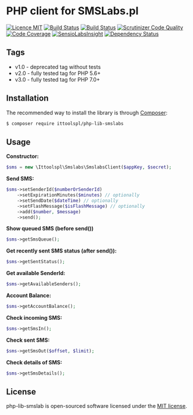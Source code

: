 PHP client for SMSLabs.pl
======
[![Licence MIT](https://img.shields.io/badge/License-MIT-blue.svg)](https://opensource.org/licenses/MIT)
[![Build Status](https://travis-ci.org/ittoolspl/php-lib-smslab.svg?branch=master)](https://travis-ci.org/ittoolspl/php-lib-smslab)
[![Build Status](https://scrutinizer-ci.com/g/ittoolspl/php-lib-smslab/badges/build.png?b=master)](https://scrutinizer-ci.com/g/ittoolspl/php-lib-smslab/build-status/master)
[![Scrutinizer Code Quality](https://scrutinizer-ci.com/g/ittoolspl/php-lib-smslab/badges/quality-score.png?b=master)](https://scrutinizer-ci.com/g/ittoolspl/php-lib-smslab/?branch=master)
[![Code Coverage](https://scrutinizer-ci.com/g/ittoolspl/php-lib-smslab/badges/coverage.png?b=master)](https://scrutinizer-ci.com/g/ittoolspl/php-lib-smslab/?branch=master)
[![SensioLabsInsight](https://insight.sensiolabs.com/projects/8d1dcd58-b1d1-4caa-8659-cb0c76402786/mini.png)](https://insight.sensiolabs.com/projects/8d1dcd58-b1d1-4caa-8659-cb0c76402786)
[![Dependency Status](https://www.versioneye.com/user/projects/5813e0c0d33a712754f2a6eb/badge.svg?style=flat-square)](https://www.versioneye.com/user/projects/5813e0c0d33a712754f2a6eb)

## Tags
 - v1.0 - deprecated tag without tests
 - v2.0 - fully tested tag for PHP 5.6+
 - v3.0 - fully tested tag for PHP 7.0+

## Installation
The recommended way to install the library is through [Composer](http://getcomposer.org):
```sh
$ composer require ittoolspl/php-lib-smslabs
```
## Usage
**Constructor:**
```php
$sms = new \Ittoolspl\Smslabs\SmslabsClient($appKey, $secret);
```
**Send SMS:**
```php
$sms->setSenderId($numberOrSenderId)
    ->setExpirationMinutes($minutes) // optionally
    ->setSendDate($dateTime) // optionally
    ->setFlashMessage($isFlashMessage) // optionally
    ->add($number, $message)
    ->send();
```
**Show queued SMS (before send())**
```php
$sms->getSmsQueue();
```
**Get recently sent SMS status (after send()):**
```php
$sms->getSentStatus();
```
**Get available SenderId:**
```php
$sms->getAvailableSenders();
```
**Account Balance:**
```php
$sms->getAccountBalance();
```
**Check incoming SMS:**
```php
$sms->getSmsIn();
```
**Check sent SMS:**
```php
$sms->getSmsOut($offset, $limit);
```
**Check details of SMS:**
```php
$sms->getSmsDetails();
```

## License
php-lib-smslab is open-sourced software licensed under the [MIT license](http://opensource.org/licenses/MIT).
